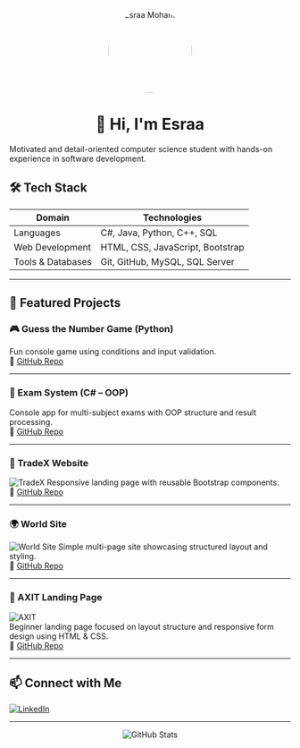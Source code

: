 <!-- README.md -->

<p align="center">
<img src="https://github.com/EsraaMohamed5.png" alt="Esraa Mohamed" width="150" style="border-radius:50%;" />
</p>

<h1 align="center">👋 Hi, I'm Esraa </h1>
<p style="font-size=5px;">
  Motivated and detail-oriented computer science student with hands-on experience in software 
  development.
</p>


## 🛠️ Tech Stack

| Domain            | Technologies                                        |
|------------------|------------------------------------------------------|
| Languages         | C#, Java, Python, C++, SQL                          |
| Web Development   | HTML, CSS, JavaScript, Bootstrap                    |
| Tools & Databases | Git, GitHub, MySQL, SQL Server                      |

---

## 🌟 Featured Projects

### 🎮 Guess the Number Game (Python)
Fun console game using conditions and input validation.  
🔗 [GitHub Repo](https://github.com/EsraaMohamed5)

---

### 📝 Exam System (C# – OOP)
Console app for multi-subject exams with OOP structure and result processing.  
🔗 [GitHub Repo](https://github.com/EsraaMohamed5/ProjectOOP_C-)

---

### 📌 TradeX Website
![TradeX](https://esraamohamed5.github.io/TradeX/)
Responsive landing page with reusable Bootstrap components.  
🔗 [GitHub Repo](https://github.com/EsraaMohamed5/TradeX)

---

### 🌍 World Site
![World Site](https://via.placeholder.com/600x200?text=World+Site)
Simple multi-page site showcasing structured layout and styling.  
🔗 [GitHub Repo](https://esraamohamed5.github.io/world-site/)

---

### 🚀 AXIT Landing Page  
![AXIT](https://esraamohamed5.github.io/AXIT/)  
Beginner landing page focused on layout structure and responsive form design using HTML & CSS.  
🔗 [GitHub Repo](https://github.com/EsraaMohamed5/AXIT)

---



## 📫 Connect with Me

[![LinkedIn](https://www.linkedin.com/in/esraa-mohamed-146692248?utm_source=share&utm_campaign=share_via&utm_content=profile&utm_medium=android_app)](#)  

---

<p align="center">
  <img src="https://github-readme-stats.vercel.app/api?username=EsraaMohamed5&show_icons=true&theme=dark" alt="GitHub Stats" />
</p>

<!--
**EsraaMohamed5/EsraaMohamed5** is a ✨ _special_ ✨ repository because its `README.md` (this file) appears on your GitHub profile.

Here are some ideas to get you started:

- 🔭 I’m currently working on ...
- 🌱 I’m currently learning ...
- 👯 I’m looking to collaborate on ...
- 🤔 I’m looking for help with ...
- 💬 Ask me about ...
- 📫 How to reach me: ...
- 😄 Pronouns: ...
- ⚡ Fun fact: ...
-->
